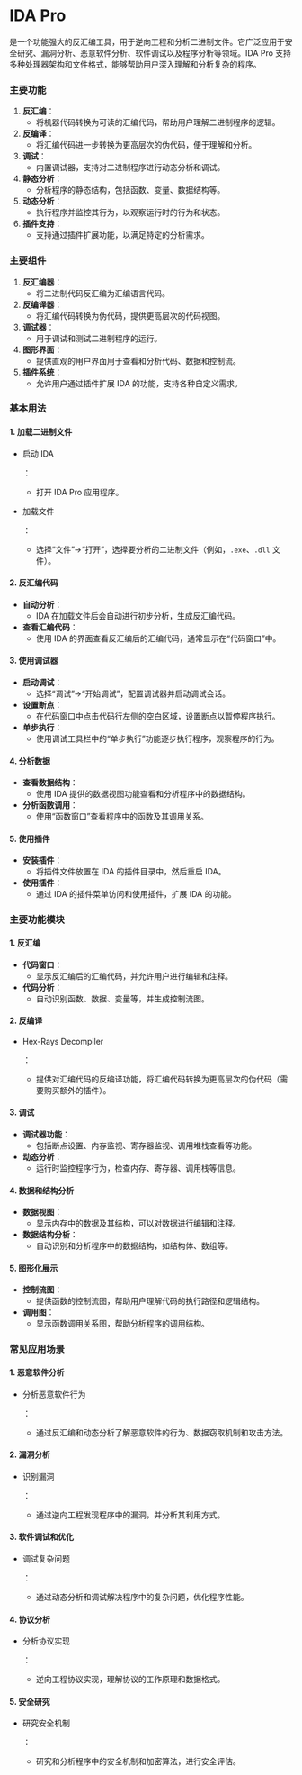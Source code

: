 # **IDA Pro**

是一个功能强大的反汇编工具，用于逆向工程和分析二进制文件。它广泛应用于安全研究、漏洞分析、恶意软件分析、软件调试以及程序分析等领域。IDA Pro 支持多种处理器架构和文件格式，能够帮助用户深入理解和分析复杂的程序。

### **主要功能**

1. **反汇编**：
   - 将机器代码转换为可读的汇编代码，帮助用户理解二进制程序的逻辑。
2. **反编译**：
   - 将汇编代码进一步转换为更高层次的伪代码，便于理解和分析。
3. **调试**：
   - 内置调试器，支持对二进制程序进行动态分析和调试。
4. **静态分析**：
   - 分析程序的静态结构，包括函数、变量、数据结构等。
5. **动态分析**：
   - 执行程序并监控其行为，以观察运行时的行为和状态。
6. **插件支持**：
   - 支持通过插件扩展功能，以满足特定的分析需求。

### **主要组件**

1. **反汇编器**：
   - 将二进制代码反汇编为汇编语言代码。
2. **反编译器**：
   - 将汇编代码转换为伪代码，提供更高层次的代码视图。
3. **调试器**：
   - 用于调试和测试二进制程序的运行。
4. **图形界面**：
   - 提供直观的用户界面用于查看和分析代码、数据和控制流。
5. **插件系统**：
   - 允许用户通过插件扩展 IDA 的功能，支持各种自定义需求。

### **基本用法**

#### **1. 加载二进制文件**

- 启动 IDA

  ：

  - 打开 IDA Pro 应用程序。

- 加载文件

  ：

  - 选择“文件”->“打开”，选择要分析的二进制文件（例如，`.exe`、`.dll` 文件）。

#### **2. 反汇编代码**

- **自动分析**：
  - IDA 在加载文件后会自动进行初步分析，生成反汇编代码。
- **查看汇编代码**：
  - 使用 IDA 的界面查看反汇编后的汇编代码，通常显示在“代码窗口”中。

#### **3. 使用调试器**

- **启动调试**：
  - 选择“调试”->“开始调试”，配置调试器并启动调试会话。
- **设置断点**：
  - 在代码窗口中点击代码行左侧的空白区域，设置断点以暂停程序执行。
- **单步执行**：
  - 使用调试工具栏中的“单步执行”功能逐步执行程序，观察程序的行为。

#### **4. 分析数据**

- **查看数据结构**：
  - 使用 IDA 提供的数据视图功能查看和分析程序中的数据结构。
- **分析函数调用**：
  - 使用“函数窗口”查看程序中的函数及其调用关系。

#### **5. 使用插件**

- **安装插件**：
  - 将插件文件放置在 IDA 的插件目录中，然后重启 IDA。
- **使用插件**：
  - 通过 IDA 的插件菜单访问和使用插件，扩展 IDA 的功能。

### **主要功能模块**

#### **1. 反汇编**

- **代码窗口**：
  - 显示反汇编后的汇编代码，并允许用户进行编辑和注释。
- **代码分析**：
  - 自动识别函数、数据、变量等，并生成控制流图。

#### **2. 反编译**

- Hex-Rays Decompiler

  ：

  - 提供对汇编代码的反编译功能，将汇编代码转换为更高层次的伪代码（需要购买额外的插件）。

#### **3. 调试**

- **调试器功能**：
  - 包括断点设置、内存监视、寄存器监视、调用堆栈查看等功能。
- **动态分析**：
  - 运行时监控程序行为，检查内存、寄存器、调用栈等信息。

#### **4. 数据和结构分析**

- **数据视图**：
  - 显示内存中的数据及其结构，可以对数据进行编辑和注释。
- **数据结构分析**：
  - 自动识别和分析程序中的数据结构，如结构体、数组等。

#### **5. 图形化展示**

- **控制流图**：
  - 提供函数的控制流图，帮助用户理解代码的执行路径和逻辑结构。
- **调用图**：
  - 显示函数调用关系图，帮助分析程序的调用结构。

### **常见应用场景**

#### **1. 恶意软件分析**

- 分析恶意软件行为

  ：

  - 通过反汇编和动态分析了解恶意软件的行为、数据窃取机制和攻击方法。

#### **2. 漏洞分析**

- 识别漏洞

  ：

  - 通过逆向工程发现程序中的漏洞，并分析其利用方式。

#### **3. 软件调试和优化**

- 调试复杂问题

  ：

  - 通过动态分析和调试解决程序中的复杂问题，优化程序性能。

#### **4. 协议分析**

- 分析协议实现

  ：

  - 逆向工程协议实现，理解协议的工作原理和数据格式。

#### **5. 安全研究**

- 研究安全机制

  ：

  - 研究和分析程序中的安全机制和加密算法，进行安全评估。

